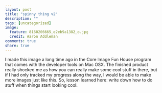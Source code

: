 ```yaml
---
layout: post
title: "spinny thing v2"
description: ""
tags: [uncategorized]
image:
  feature: 8160206665_e2eb9a1382_o.jpg
  credit: Aaron Addleman
comments: true
share: true
---
```



I made this image a long time ago in the Core Image Fun House program that comes with the developer tools on Mac OSX. The finished product really shocked me as how you can really make some cool stuff in there, but if I had only tracked my progress along the way, I would be able to make more images just like this. So, lesson learned here: write down how to do stuff when things start looking cool.
